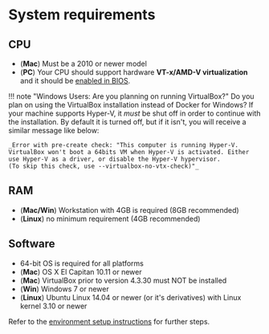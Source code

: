 # System requirements

## CPU

- (**Mac**) Must be a 2010 or newer model
- (**PC**) Your CPU should support hardware **VT-x/AMD-V virtualization** and it should be [enabled in BIOS](https://access.redhat.com/documentation/en-US/Red_Hat_Enterprise_Linux/6/html/Virtualization_Administration_Guide/sect-Virtualization-Troubleshooting-Enabling_Intel_VT_and_AMD_V_virtualization_hardware_extensions_in_BIOS.html).

!!! note "Windows Users: Are you planning on running VirtualBox?"
    Do you plan on using the VirtualBox installation instead of Docker for Windows? If your machine supports Hyper-V, it *must* be shut off in order to continue with the installation. By default it is turned off, but if it isn't, you will receive a similar message like below:

    _Error with pre-create check: "This computer is running Hyper-V. VirtualBox won't boot a 64bits VM when Hyper-V is activated. Either use Hyper-V as a driver, or disable the Hyper-V hypervisor.
    (To skip this check, use --virtualbox-no-vtx-check)"_

## RAM

- (**Mac/Win**) Workstation with 4GB is required (8GB recommended)
- (**Linux**) no minimum requirement (4GB recommended)

## Software

- 64-bit OS is required for all platforms
- (**Mac**) OS X El Capitan 10.11 or newer
- (**Mac**) VirtualBox prior to version 4.3.30 must NOT be installed
- (**Win**) Windows 7 or newer
- (**Linux**) Ubuntu Linux 14.04 or newer (or it's derivatives) with Linux kernel 3.10 or newer


Refer to the [environment setup instructions](../getting-started/env-setup.md) for further steps.
